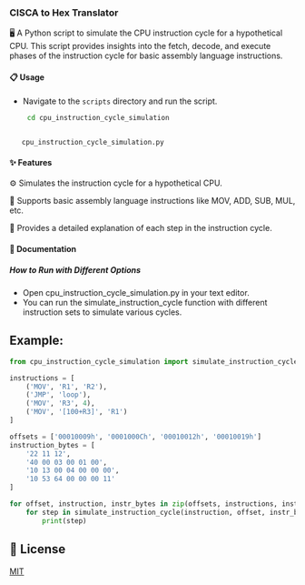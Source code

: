 ### CISCA to Hex Translator

🖥️ A Python script to simulate the CPU instruction cycle for a hypothetical CPU. This script provides insights into the fetch, decode, and execute phases of the instruction cycle for basic assembly language instructions.

#### 📋 Usage

- Navigate to the `scripts` directory and run the script.
  ```bash
   cd cpu_instruction_cycle_simulation
 
```
   cpu_instruction_cycle_simulation.py 

```
#### ✨ Features

:gear: Simulates the instruction cycle for a hypothetical CPU.

:book: Supports basic assembly language instructions like MOV, ADD, SUB, MUL, etc.

:loudspeaker: Provides a detailed explanation of each step in the instruction cycle.

#### 📖 Documentation

##### How to Run with Different Options

- Open cpu_instruction_cycle_simulation.py in your text editor.
- You can run the simulate_instruction_cycle function with different instruction sets to simulate various cycles.

## Example:
```python
from cpu_instruction_cycle_simulation import simulate_instruction_cycle

instructions = [
    ('MOV', 'R1', 'R2'),
    ('JMP', 'loop'),
    ('MOV', 'R3', 4),
    ('MOV', '[100+R3]', 'R1')
]

offsets = ['00010009h', '0001000Ch', '00010012h', '00010019h']
instruction_bytes = [
    '22 11 12',
    '40 00 03 00 01 00',
    '10 13 00 04 00 00 00',
    '10 53 64 00 00 00 11'
]

for offset, instruction, instr_bytes in zip(offsets, instructions, instruction_bytes):
    for step in simulate_instruction_cycle(instruction, offset, instr_bytes):
        print(step)

```

## 📜 License

[MIT](https://choosealicense.com/licenses/mit/)